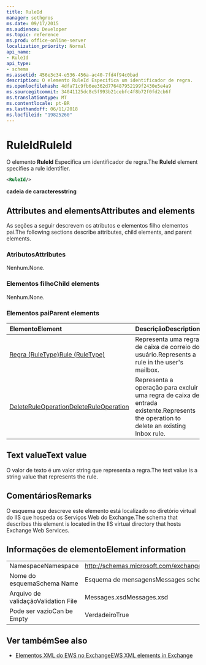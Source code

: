 ```yaml
---
title: RuleId
manager: sethgros
ms.date: 09/17/2015
ms.audience: Developer
ms.topic: reference
ms.prod: office-online-server
localization_priority: Normal
api_name:
- RuleId
api_type:
- schema
ms.assetid: 456e3c34-e536-456a-ac40-7fd4f94c0bad
description: O elemento RuleId Especifica um identificador de regra.
ms.openlocfilehash: 4dfa71c9fb6ee362d776487952199f2430e5e4a9
ms.sourcegitcommit: 34041125dc8c5f993b21cebfc4f8b72f0fd2cb6f
ms.translationtype: MT
ms.contentlocale: pt-BR
ms.lasthandoff: 06/11/2018
ms.locfileid: "19825260"
---
```

# <a name="ruleid"></a><span data-ttu-id="cf368-103">RuleId</span><span class="sxs-lookup"><span data-stu-id="cf368-103">RuleId</span></span>

<span data-ttu-id="cf368-104">O elemento **RuleId** Especifica um identificador de regra.</span><span class="sxs-lookup"><span data-stu-id="cf368-104">The **RuleId** element specifies a rule identifier.</span></span> 
  
```XML
<RuleId/>
```

 <span data-ttu-id="cf368-105">**cadeia de caracteres**</span><span class="sxs-lookup"><span data-stu-id="cf368-105">**string**</span></span>
## <a name="attributes-and-elements"></a><span data-ttu-id="cf368-106">Attributes and elements</span><span class="sxs-lookup"><span data-stu-id="cf368-106">Attributes and elements</span></span>

<span data-ttu-id="cf368-107">As seções a seguir descrevem os atributos e elementos filho elementos pai.</span><span class="sxs-lookup"><span data-stu-id="cf368-107">The following sections describe attributes, child elements, and parent elements.</span></span>
  
### <a name="attributes"></a><span data-ttu-id="cf368-108">Atributos</span><span class="sxs-lookup"><span data-stu-id="cf368-108">Attributes</span></span>

<span data-ttu-id="cf368-109">Nenhum.</span><span class="sxs-lookup"><span data-stu-id="cf368-109">None.</span></span>
  
### <a name="child-elements"></a><span data-ttu-id="cf368-110">Elementos filho</span><span class="sxs-lookup"><span data-stu-id="cf368-110">Child elements</span></span>

<span data-ttu-id="cf368-111">Nenhum.</span><span class="sxs-lookup"><span data-stu-id="cf368-111">None.</span></span>
  
### <a name="parent-elements"></a><span data-ttu-id="cf368-112">Elementos pai</span><span class="sxs-lookup"><span data-stu-id="cf368-112">Parent elements</span></span>

|<span data-ttu-id="cf368-113">**Elemento**</span><span class="sxs-lookup"><span data-stu-id="cf368-113">**Element**</span></span>|<span data-ttu-id="cf368-114">**Descrição**</span><span class="sxs-lookup"><span data-stu-id="cf368-114">**Description**</span></span>|
|:-----|:-----|
|[<span data-ttu-id="cf368-115">Regra (RuleType)</span><span class="sxs-lookup"><span data-stu-id="cf368-115">Rule (RuleType)</span></span>](rule-ruletype.md) <br/> |<span data-ttu-id="cf368-116">Representa uma regra de caixa de correio do usuário.</span><span class="sxs-lookup"><span data-stu-id="cf368-116">Represents a rule in the user's mailbox.</span></span>  <br/> |
|[<span data-ttu-id="cf368-117">DeleteRuleOperation</span><span class="sxs-lookup"><span data-stu-id="cf368-117">DeleteRuleOperation</span></span>](deleteruleoperation.md) <br/> |<span data-ttu-id="cf368-118">Representa a operação para excluir uma regra de caixa de entrada existente.</span><span class="sxs-lookup"><span data-stu-id="cf368-118">Represents the operation to delete an existing Inbox rule.</span></span>  <br/> |
   
## <a name="text-value"></a><span data-ttu-id="cf368-119">Text value</span><span class="sxs-lookup"><span data-stu-id="cf368-119">Text value</span></span>

<span data-ttu-id="cf368-120">O valor de texto é um valor string que representa a regra.</span><span class="sxs-lookup"><span data-stu-id="cf368-120">The text value is a string value that represents the rule.</span></span>
  
## <a name="remarks"></a><span data-ttu-id="cf368-121">Comentários</span><span class="sxs-lookup"><span data-stu-id="cf368-121">Remarks</span></span>

<span data-ttu-id="cf368-122">O esquema que descreve este elemento está localizado no diretório virtual do IIS que hospeda os Serviços Web do Exchange.</span><span class="sxs-lookup"><span data-stu-id="cf368-122">The schema that describes this element is located in the IIS virtual directory that hosts Exchange Web Services.</span></span>
  
## <a name="element-information"></a><span data-ttu-id="cf368-123">Informações de elemento</span><span class="sxs-lookup"><span data-stu-id="cf368-123">Element information</span></span>

|||
|:-----|:-----|
|<span data-ttu-id="cf368-124">Namespace</span><span class="sxs-lookup"><span data-stu-id="cf368-124">Namespace</span></span>  <br/> |http://schemas.microsoft.com/exchange/services/2006/messages  <br/> |
|<span data-ttu-id="cf368-125">Nome do esquema</span><span class="sxs-lookup"><span data-stu-id="cf368-125">Schema Name</span></span>  <br/> |<span data-ttu-id="cf368-126">Esquema de mensagens</span><span class="sxs-lookup"><span data-stu-id="cf368-126">Messages schema</span></span>  <br/> |
|<span data-ttu-id="cf368-127">Arquivo de validação</span><span class="sxs-lookup"><span data-stu-id="cf368-127">Validation File</span></span>  <br/> |<span data-ttu-id="cf368-128">Messages.xsd</span><span class="sxs-lookup"><span data-stu-id="cf368-128">Messages.xsd</span></span>  <br/> |
|<span data-ttu-id="cf368-129">Pode ser vazio</span><span class="sxs-lookup"><span data-stu-id="cf368-129">Can be Empty</span></span>  <br/> |<span data-ttu-id="cf368-130">Verdadeiro</span><span class="sxs-lookup"><span data-stu-id="cf368-130">True</span></span>  <br/> |
   
## <a name="see-also"></a><span data-ttu-id="cf368-131">Ver também</span><span class="sxs-lookup"><span data-stu-id="cf368-131">See also</span></span>



- [<span data-ttu-id="cf368-132">Elementos XML do EWS no Exchange</span><span class="sxs-lookup"><span data-stu-id="cf368-132">EWS XML elements in Exchange</span></span>](ews-xml-elements-in-exchange.md)

